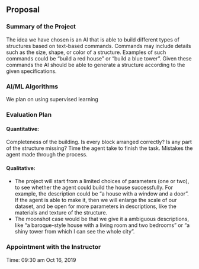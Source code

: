 ## Proposal

### Summary of the Project

The idea we have chosen is an AI that is able to build different types of structures based on text-based commands. Commands may include details such as the size, shape, or color of a structure. Examples of such commands could be “build a red house” or “build a blue tower”. Given these commands the AI should be able to generate a structure according to the given specifications.

### AI/ML Algorithms

We plan on using supervised learning

### Evaluation Plan

#### Quantitative:

Completeness of the building. Is every block arranged correctly? Is any part of the structure missing?
Time the agent take to finish the task.
Mistakes the agent made through the process.

#### Qualitative:

- The project will start from a limited choices of parameters (one or two), to see whether the agent could build the house successfully. For example, the description could be “a house with a window and a door”. If the agent is able to make it, then we will enlarge the scale of our dataset, and be open for more parameters in descriptions, like the materials and texture of the structure.
- The moonshot case would be that we give it a ambiguous descriptions, like “a baroque-style house with a living room and two bedrooms” or “a shiny tower from which I can see the whole city”.

### Appointment with the Instructor

Time: 09:30 am Oct 16, 2019
